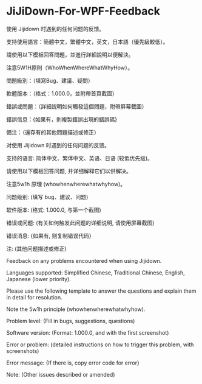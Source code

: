 # JiJiDown-For-WPF-Feedback
使用 Jijidown 时遇到的任何问题的反馈。


支持使用語言：簡體中文，繁體中文，英文，日本語（優先級較低）。

請使用以下模板回答問題，並進行詳細說明以便解決。

注意5W1H原則（WhoWhenWhereWhatWhyHow）。

問題級別：（填寫Bug、建議、疑問）

軟體版本：（格式：1.000.0，並附帶首頁截圖）

錯誤或問題：（詳細説明如何觸發這個問題，附帶屏幕截圖）

錯誤信息：{如果有，則複製錯誤出現的錯誤碼}

備注：（還存有的其他問題描述或修正）


对使用 Jijidown 时遇到的任何问题的反馈。

支持的语言: 简体中文、繁体中文、英语、日语 (较低优先级)。

请使用以下模板回答问题, 并详细解释它们以供解决。

注意5w1h 原理 (whowhenwherewhatwhyhow)。

问题级别: (填写 bug、建议、问题)

软件版本: (格式: 1.000.0, 与第一个截图)

错误或问题: (有关如何触发此问题的详细说明, 请使用屏幕截图)

错误消息: {如果有, 则复制错误代码}

注: (其他问题描述或修正)


Feedback on any problems encountered when using Jijidown.

Languages supported: Simplified Chinese, Traditional Chinese, English, Japanese (lower priority).

Please use the following template to answer the questions and explain them in detail for resolution.

Note the 5w1h principle (whowhenwherewhatwhyhow).

Problem level: (Fill in bugs, suggestions, questions)

Software version: (Format: 1.000.0, and with the first screenshot)

Error or problem: (detailed instructions on how to trigger this problem, with screenshots)

Error message: {If there is, copy error code for error}

Note: (Other issues described or amended)

